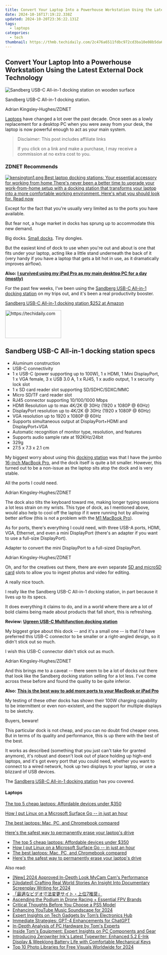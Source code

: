 ```yaml
---
title: Convert Your Laptop Into a Powerhouse Workstation Using the Latest External Dock Technology
date: 2024-10-16T17:19:22.338Z
updated: 2024-10-20T23:36:22.131Z
tags:
  - laptops
categories:
  - tech
thumbnail: https://thmb.techidaily.com/2c476a6511fdbc972cd3ba10e08b5da699f589d12e50cb2bcf28a3be854e91bc.jpg
---
```


## Convert Your Laptop Into a Powerhouse Workstation Using the Latest External Dock Technology

![Sandberg USB-C All-in-1 docking station on wooden surface](https://www.zdnet.com/a/img/resize/2d159214d1908052533b232e560651c68ee69fda/2022/12/08/a2b6c023-4b80-4134-9888-0b919a495f41/img-1270.jpg?auto=webp&width=1280)

Sandberg USB-C All-in-1 docking station.

Adrian Kingsley-Hughes/ZDNET

[Laptops](https://www.zdnet.com/article/best-laptop/) have changed a lot over the past decade. Once seen as a lowly replacement for a desktop PC when you were away from your desk, the laptop is now powerful enough to act as your main system.

>  Disclaimer: This post includes affiliate links
>
>  If you click on a link and make a purchase, I may receive a commission at no extra cost to you.
>

### **ZDNET** Recommends

[![kensington1.png](https://www.zdnet.com/a/img/resize/0992098737f1316ff5d273dc0763201a188c4809/2020/08/17/885d699c-f040-44eb-b7a3-708fb395d304/kensington1.png?auto=webp&fit=crop&frame=1&height=238.5&width=459) Best laptop docking stations: Your essential accessory for working from home There's never been a better time to upgrade your work-from-home setup with a docking station that transforms your laptop into a more comfortable working environment. Here's what you should look for.  Read now](https://www.zdnet.com/article/best-laptop-docking-station/)

Except for the fact that you're usually very limited as to the ports you have available.

But fear not, a huge market in docks has sprung up to accommodate this new demand.

Big docks. [Small docks](https://www.zdnet.com/home-and-office/need-more-ports-this-tiny-lightweight-premium-quality-dock-delivers/). Tiny dongles.

But the easiest kind of dock to use when you're out and about is one that fits under your laptop, acting like a little stand underneath the back of it (very handy if you have a laptop that gets a bit hot in use, as it dramatically improves airflow).

**Also:** [**I survived using my iPad Pro as my main desktop PC for a day (mostly)**](https://www.zdnet.com/article/i-survived-using-my-ipad-pro-as-my-main-desktop-pc-for-a-day-mostly/)

For the past few weeks, I've been using the [Sandberg USB-C All-in-1 docking station](https://buy.geni.us/Proxy.ashx?TSID=368250&GR%5FURL=https%3A%2F%2Fwww.amazon.com%2FSandberg-USB-C-Docking-Station-Other%2Fdp%2FB07CY1LPZH%3Ftag%3Dzd-buy-button-20%26ascsubtag%3D%5F%5FCOM%5FCLICK%5FID%5F%5F%7Ca7ae0696-8c94-4791-a21d-f64164457345%7Cdtp&dtb=1) on my trips out, and it's been a real productivity booster. 

[Sandberg USB-C All-in-1 docking station $252 at Amazon](https://buy.geni.us/Proxy.ashx?TSID=368250&GR%5FURL=https%3A%2F%2Fwww.amazon.com%2FSandberg-USB-C-Docking-Station-Other%2Fdp%2FB07CY1LPZH%3Ftag%3Dzd-buy-button-20%26ascsubtag%3D%5F%5FCOM%5FCLICK%5FID%5F%5F%7Ca7ae0696-8c94-4791-a21d-f64164457345%7Cdtp&dtb=1)

<!-- affiliate ads begin -->
<a href="https://aligracehair.sjv.io/c/5597632/2135353/19272" target="_top" id="2135353">
  <img src="//a.impactradius-go.com/display-ad/19272-2135353" border="0" alt="https://techidaily.com" width="180" height="90"/>
</a>
<img height="0" width="0" src="https://aligracehair.sjv.io/i/5597632/2135353/19272" style="position:absolute;visibility:hidden;" border="0" />
<!-- affiliate ads end -->

## Sandberg USB-C All-in-1 docking station specs

* Aluminum construction
* USB-C connectivity
* 1 x USB-C (power supporting up to 100W), 1 x HDMI, 1 Mini DisplayPort, 1 x VGA female, 3 x USB 3.0 A, 1 x RJ45, 1 x audio output, 1 x security lock slot
* 1 x SD card reader slot supporting SD/SDHC/SDXC/MMC
* Micro SD/TF card reader slot
* RJ45 connector supporting 10/100/1000 Mbps
* HDMI Resolution up to max 4K/2K @ 30Hz (1920 x 1080P @ 60Hz)
* DisplayPort resolution up to 4K/2K @ 30Hz (1920 x 1080P @ 60Hz)
* VGA resolution up to 1920 x 1080P @ 60Hz
* Supports simultaneous output at DisplayPort+HDMI and DisplayPort+VGA
* Automatic recognition of monitor type, resolution, and features
* Supports audio sample rate at 192KHz/24bit
* 329g
* 27.5 x 7.3 x 2.1 cm

My biggest worry about using this [docking station](https://www.zdnet.com/article/best-laptop-docking-station/) was that I have the jumbo [16-inch MacBook Pro](https://apple.sjv.io/c/159047/435031/7613?&sharedId=zdnet&u=https%3A%2F%2Fwww.apple.com%2Fshop%2Fbuy-mac%2Fmacbook-pro%2F16-inch&subId1=zd-%5F%5FCOM%5FCLICK%5FID%5F%5F-dtp), and the dock itself is quite a bit smaller. However, this turned out to be a non-issue as the laptop sits atop the dock and is very stable.

All the ports I could need.

Adrian Kingsley-Hughes/ZDNET

The dock also tilts the keyboard toward me, making longer typing sessions a lot less strain on my wrists. This type of dock, as I mentioned above, would also help to cool off the laptop if it were running hot by allowing better airflow (this is not a problem with the [M1 MacBook Pro](https://www.zdnet.com/article/16-inch-m1-pro-macbook-pro-the-good-the-bad-and-the-very-very-ugly/)).

As for ports, there's everything I could need, with three USB-A ports, HDMI, VGA, Ethernet, and even a mini DisplayPort (there's an adapter if you want to use a full-size DisplayPort).

Adapter to convert the mini DisplayPort to a full-sized DisplayPort.

Adrian Kingsley-Hughes/ZDNET

Oh, and for the creatives out there, there are even separate [SD and microSD card](https://www.zdnet.com/article/deciphering-microsd-card-and-sd-card-storage-jargon/) slots to allow you to ingest photos and video for editing.

A really nice touch.

I really like the Sandberg USB-C All-in-1 docking station, in part because it lives up to its specs. 

It does everything it claims to do, and in a world where there are a lot of bold claims being made about products that fall short, this is refreshing.

**Review:** [**Ugreen USB-C Multifunction docking station**](https://www.zdnet.com/article/your-m1-mac-can-have-three-displays-at-last-with-this-ugreen-docking-station/)

My biggest gripe about this dock -- and it's a small one -- is that I'd have preferred this USB-C connector to be smaller or a right-angled design, so it didn't stick out so much.

I wish this USB-C connector didn't stick out as much.

Adrian Kingsley-Hughes/ZDNET

And this brings me to a caveat -- there seem to be a lot of docks out there that look like the Sandberg docking station selling for a lot less. I've come across these before and found the quality to be quite inferior. 

**Also:** [**This is the best way to add more ports to your MacBook or iPad Pro**](https://www.zdnet.com/home-and-office/this-is-the-best-way-to-add-more-ports-to-your-macbook-or-ipad-pro/)

My testing of these other docks has shown their 100W charging capability to be intermittent or even non-existent, and the support for multiple displays to be sketchy. 

Buyers, beware!

This particular dock is not cheap, and you can no doubt find cheaper ones. But in terms of its quality and performance, this is up there with the best of the best. 

It works as described (something that you just can't take for granted anymore), it's robust and doesn't look out of place holding up high-end laptops, and it's got every port that you could need, whether you want to connect to a wired network, hook up two displays to your laptop, or use a blizzard of USB devices.

The [Sandberg USB-C All-in-1 docking station](https://buy.geni.us/Proxy.ashx?TSID=368250&GR%5FURL=https%3A%2F%2Fwww.amazon.com%2FSandberg-USB-C-Docking-Station-Other%2Fdp%2FB07CY1LPZH%3Ftag%3Dzd-buy-button-20%26ascsubtag%3D%5F%5FCOM%5FCLICK%5FID%5F%5F%7Ca7ae0696-8c94-4791-a21d-f64164457345%7Cdtp&dtb=1) has you covered. 

#### Laptops

[The top 5 cheap laptops: Affordable devices under $350](https://www.zdnet.com/article/best-cheap-laptop/ "The top 5 cheap laptops: Affordable devices under $350")

[How I put Linux on a Microsoft Surface Go -- in just an hour](https://www.zdnet.com/article/how-i-put-linux-on-a-microsoft-surface-go-in-just-an-hour/ "How I put Linux on a Microsoft Surface Go -- in just an hour")

[The best laptops: Mac, PC, and Chromebook compared](https://www.zdnet.com/article/best-laptop/ "The best laptops: Mac, PC, and Chromebook compared")

[Here's the safest way to permanently erase your laptop's drive](https://www.zdnet.com/article/wiping-a-windows-laptop-heres-the-safest-way-to-erase-your-personal-data-for-free/ "Here's the safest way to permanently erase your laptop's drive")

* [The top 5 cheap laptops: Affordable devices under $350](https://www.zdnet.com/article/best-cheap-laptop/ "The top 5 cheap laptops: Affordable devices under $350")
* [How I put Linux on a Microsoft Surface Go -- in just an hour](https://www.zdnet.com/article/how-i-put-linux-on-a-microsoft-surface-go-in-just-an-hour/ "How I put Linux on a Microsoft Surface Go -- in just an hour")
* [The best laptops: Mac, PC, and Chromebook compared](https://www.zdnet.com/article/best-laptop/ "The best laptops: Mac, PC, and Chromebook compared")
* [Here's the safest way to permanently erase your laptop's drive](https://www.zdnet.com/article/wiping-a-windows-laptop-heres-the-safest-way-to-erase-your-personal-data-for-free/ "Here's the safest way to permanently erase your laptop's drive")

<ins class="adsbygoogle"
     style="display:block"
     data-ad-format="autorelaxed"
     data-ad-client="ca-pub-7571918770474297"
     data-ad-slot="1223367746"></ins>

<ins class="adsbygoogle"
     style="display:block"
     data-ad-client="ca-pub-7571918770474297"
     data-ad-slot="8358498916"
     data-ad-format="auto"
     data-full-width-responsive="true"></ins>

<span class="atpl-alsoreadstyle">Also read:</span>
<div><ul>
<li><a href="https://desktop-recording.techidaily.com/new-2024-approved-in-depth-look-mycam-cams-performance/"><u>[New] 2024 Approved In-Depth Look MyCam Cam's Performance</u></a></li>
<li><a href="https://fox-info.techidaily.com/updated-crafting-real-world-stories-an-insight-into-documentary-screenplay-writing-for-2024/"><u>[Updated] Crafting Real World Stories An Insight Into Documentary Screenplay Writing for 2024</u></a></li>
<li><a href="https://win11.techidaily.com/1726028360556-7/"><u>「最適なビデオ寸法変更サイト・上位7推奨」</u></a></li>
<li><a href="https://article-posts.techidaily.com/ascending-the-podium-in-drone-racing-plus-essential-fpv-brands/"><u>Ascending the Podium in Drone Racing + Essential FPV Brands</u></a></li>
<li><a href="https://games-able.techidaily.com/critical-thoughts-before-you-choose-a-ps5-model/"><u>Critical Thoughts Before You Choose a PS5 Model</u></a></li>
<li><a href="https://youtube-data.techidaily.com/cing-youtube-music-soundscape-for-2024/"><u>Enhancing YouTube Music Soundscape for 2024</u></a></li>
<li><a href="https://hardware-reviews.techidaily.com/expert-insights-on-tech-gadgets-by-toms-electronics-hub/"><u>Expert Insights on Tech Gadgets by Tom’s Electronics Hub</u></a></li>
<li><a href="https://tech-savvy.techidaily.com/immediate-strategies-gpt-4-enhancements-for-chatgpt/"><u>Immediate Strategies: GPT-4 Enhancements for ChatGPT</u></a></li>
<li><a href="https://hardware-reviews.techidaily.com/in-depth-analysis-of-pc-hardware-by-toms-experts/"><u>In-Depth Analysis of PC Hardware by Tom's Experts</u></a></li>
<li><a href="https://hardware-reviews.techidaily.com/inside-toms-equipment-expert-insights-on-pc-components-and-gear/"><u>Inside Tom's Equipment: Expert Insights on PC Components and Gear</u></a></li>
<li><a href="https://hardware-reviews.techidaily.com/introducing-zerowriter-inks-latest-typewriter-enhanced-52-e-ink-display-and-weeklong-battery-life-with-comfortable-mechanical-keys/"><u>Introducing Zerowriter Ink's Latest Typewriter: Enhanced 5.2 E-Ink Display & Weeklong Battery Life with Comfortable Mechanical Keys</u></a></li>
<li><a href="https://fox-cloud.techidaily.com/top-10-photo-libraries-for-free-visuals-worldwide-for-2024/"><u>Top 10 Photo Libraries for Free Visuals Worldwide for 2024</u></a></li>
</ul></div>

